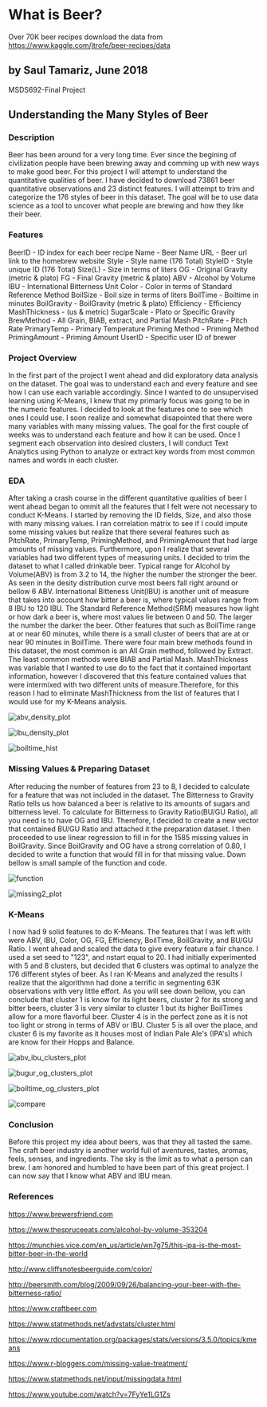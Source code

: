 # What is Beer?
Over 70K beer recipes
download the data from https://www.kaggle.com/jtrofe/beer-recipes/data

## by Saul Tamariz, June 2018
MSDS692-Final Project

## Understanding the Many Styles of Beer


### Description
Beer has been around for a very long time. Ever since the begining of civilization people have been brewing away and comming up with new ways to make good beer. For this project I will attempt to understand the quantitative qualities of beer. I have decided to download 73861 beer quantitative observations and 23 distinct features. I will attempt to trim and categorize the 176 styles of beer in this dataset. The goal will be to use data science as a tool to uncover what people are brewing and how they like their beer. 

### Features
BeerID - ID index for each beer recipe
Name - Beer Name
URL - Beer url link to the homebrew website
Style - Style name (176 Total)
StyleID - Style unique ID (176 Total)
Size(L) - Size in terms of liters 
OG - Original Gravity (metric & plato)
FG - Final Gravity (metric & plato)
ABV - Alcohol by Volume
IBU - International Bitterness Unit
Color - Color in terms of Standard Reference Method
BoilSize - Boil size in terms of liters
BoilTime - Boiltime in minutes
BoilGravity - BoilGravity (metric & plato)
Efficiency - Efficiency
MashThickness - (us & metric)
SugarScale - Plato or Specific Gravity
BrewMethod - All Grain, BIAB, extract, and Partial Mash
PitchRate - Pitch Rate
PrimaryTemp - Primary Temperature
Priming Method - Priming Method
PrimingAmount - Priming Amount
UserID - Specific user ID of brewer

### Project Overview
In the first part of the project I went ahead and did exploratory data analysis on the dataset. The goal was to understand each and every feature and see how I can use each variable accordingly. Since I wanted to do unsupervised learning using K-Means, I knew that my primarly focus was going to be in the numeric features. I decided to look at the features one to see which ones I could use. I soon realize and somewhat disapointed that there were many variables with many missing values. The goal for the first couple of weeks was to understand each feature and how it can be used. Once I segment each observation into desired clusters, I will conduct Text Analytics using Python to analyze or extract key words from most common names and words in each cluster.

### EDA
After taking a crash course in the different quantitative qualities of beer I went ahead began to ommit all the features that I felt were not necessary to conduct K-Means. I started by removing the ID fields, Size, and also those with many missing values. I ran correlation matrix to see if I could impute some missing values but realize that there several features such as PitchRate, PrimaryTemp, PrimingMethod, and PrimingAmount that had large amounts of missing values. Furthermore, upon I realize that several variables had two different types of measuring units. I decided to trim the dataset to what I called drinkable beer. Typical range for Alcohol by Volume(ABV) is from 3.2 to 14, the higher the number the stronger the beer. As seen in the 
desity distribution curve most beers fall right around or bellow 6 ABV. International Bitteness Unit(IBU) is another unit of measure that takes into account how bitter a beer is, where typical values range from 8 IBU to 120 IBU. The Standard Reference Method(SRM) measures how light or how dark a beer is, where most values lie between 0 and 50. The larger the number the darker the beer. Other features that such as BoilTime range at or near 60 minutes, while there is a small cluster of beers that are at or near 90 minutes in BoilTime. There were four main brew methods found in this dataset, the most common is an All Grain method, followed by Extract. The least common methods were BIAB and Partial Mash. MashThickness was variable that I wanted to use do to the fact that it contained important information, however I discovered that this feature contained values that were intermixed with two different units of measure.Therefore, for this reason I had to eliminate MashThickness from the list of features that I would use for my K-Means analysis. 

![abv_density_plot](https://user-images.githubusercontent.com/36432832/42034666-0117f15c-7a9e-11e8-8ab9-f7f09cec0ab1.png)

![ibu_density_plot](https://user-images.githubusercontent.com/36432832/42034795-615da0b6-7a9e-11e8-9da5-9e6b61e23792.png)

![boiltime_hist](https://user-images.githubusercontent.com/36432832/42034900-b2034ee4-7a9e-11e8-89c1-aaed5298c7c8.png)


### Missing Values & Preparing Dataset
After reducing the number of features from 23 to 8, I decided to calculate for a feature that was not included in the dataset. The Bitterness to Gravity Ratio tells us how balanced a beer is relative to its amounts of sugars and bitterness level. To calculate for Bitterness to Gravity Ratio(BU/GU Ratio), all you need is to have OG and IBU. Therefore, I decided to create a new vector that contained BU/GU Ratio and attached it the preparation dataset. I then proceeded to use linear regression to fill in for the 1585 missing values in BoilGravity. Since BoilGravity and OG have a strong correlation of 0.80, I decided to write a function that would fill in for that missing value. Down bellow is small sample of the function and code. 

![function](https://user-images.githubusercontent.com/36432832/42035786-fb1956e4-7aa0-11e8-86c0-e0cacf776f5e.png)

![missing2_plot](https://user-images.githubusercontent.com/36432832/42035899-3f43afa4-7aa1-11e8-9e94-9de86f5800e5.png)

### K-Means
I now had 9 solid features to do K-Means. The features that I was left with were ABV, IBU, Color, OG, FG, Efficiency, BoilTime, BoilGravity, and BU/GU Ratio. I went ahead and scaled the data to give every feature a fair chance. I used a set seed to "123", and nstart equal to 20. I had initially experimented with 5 and 8 clusters, but decided that 6 clusters was optimal to analyze the 176 different styles of beer. As I ran K-Means and analyzed the results I realize that the algorithmn had done a terrific in segmenting 63K observations with very little effort. As you will see down bellow, you can conclude that cluster 1 is know for its light beers, cluster 2 for its strong and bitter beers, cluster 3 is very similar to cluster 1 but its higher BoilTimes allow for a more flavorful beer. Cluster 4 is in the perfect zone as it is not too light or strong in terms of ABV or IBU. Cluster 5 is all over the place, and cluster 6 is my favorite as it houses most of Indian Pale Ale's (IPA's) which are know for their Hopps and Balance. 

![abv_ibu_clusters_plot](https://user-images.githubusercontent.com/36432832/42036654-5fd18d98-7aa3-11e8-8e99-8bcb41b8e2d5.png)

![bugur_og_clusters_plot](https://user-images.githubusercontent.com/36432832/42036698-84075bc0-7aa3-11e8-8426-65a2e816b613.png)

![boiltime_og_clusters_plot](https://user-images.githubusercontent.com/36432832/42036778-c06b252e-7aa3-11e8-9851-19a69422f64d.png)

![compare](https://user-images.githubusercontent.com/36432832/42036839-f5da1968-7aa3-11e8-83f9-d8adcdeaec97.png)


### Conclusion
Before this project my idea about beers, was that they all tasted the same. The craft beer industry is another world full of aventures, tastes, aromas, feels, senses, and ingredients. The sky is the limit as to what a person can brew. I am honored and humbled to have been part of this great project. I can now say that I know what ABV and IBU mean.

### References
https://www.brewersfriend.com

https://www.thespruceeats.com/alcohol-by-volume-353204

https://munchies.vice.com/en_us/article/wn7g75/this-ipa-is-the-most-bitter-beer-in-the-world

http://www.cliffsnotesbeerguide.com/color/

http://beersmith.com/blog/2009/09/26/balancing-your-beer-with-the-bitterness-ratio/

https://www.craftbeer.com

https://www.statmethods.net/advstats/cluster.html

https://www.rdocumentation.org/packages/stats/versions/3.5.0/topics/kmeans

https://www.r-bloggers.com/missing-value-treatment/

https://www.statmethods.net/input/missingdata.html

https://www.youtube.com/watch?v=7FyYe1LG1Zs




